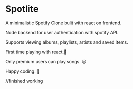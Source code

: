 # Spotlite
A minimalistic Spotify Clone bulit with react on frontend.

Node backend for user authentication with spotify API.

Supports viewing albums, playlists, artists and saved items.

First time playing with react.🚀

Only premium users can play songs. 😢

Happy coding. 🤞 

//finished working


